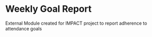 # Weekly Goal Report

External Module created for IMPACT project to report adherence to attendance goals

